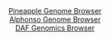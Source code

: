 <div id="Pineapple_Genome_Browser" align="center">
  <a href="https://igv.org/app/?sessionURL=blob:zZJda9swFIb_i6BlA8eW7MSuDWW46VeSNu0a3EBKMbItO0plSZWUpGnIf59aNnazQnOxMdCFdNDHex49W7AiSlPBQQJ8F_VchIAD9FysJ7iVjIxxSzRIasw0cYAiNVGElwQkW1BjbXB2d2VPzo2ROvE8amSnxbwRrg5c3OJXwfFau6Vovb5gDBdCYSOU9k4UXgmPNqvOmhRYSte.Hbg9r8IGe5jJueBaeJLwJl_b._JfpbwhXLQkb5fM0PcAuc1jM1Zujb.l00lalkTrEdkMquN0NEjvg7NsdhH2Z9nN5TQLp4cT2nBsloocz9KrBQnx8sA_l0F4s4iuC4MX49uoEHBwEJwenr1Iqog.RhE6CuIw9N_QUF6Rl_.pazvonp1PYDOpaziBVfbSn95e12czWS9G6SjrftD3zgFMlEtrAijnKkoQdAIYOj0_7LxN0ZEDYWzpKEFB8vDoAKNw.WS3P2yB2UjrC9DkefmujgOEqogCSSeGMEJx7Pe6URfGMdo5W7BU7O.hPc_u4gj6qe.HeU2ZsTJXueZSu5hzd1XWbvO6J8vxxQAJNiyfrUZX7enrtOBHw_vu4hay4umPNH1LwD7._oG21c9k.ifefSaIa4p9Zdson_kSzSMUtMN.71KeHPgnT9V8_H2gyg8B7QenFqrFxu63Fbv8adwKK4q5sYUV1bSgjJrN1HIUa5AgP7DiglIwYU0Eqim.QAc6qAe__hY02D3ufgA-">Pineapple Genome Browser</a>
</div>
<div id="Alphonso_Genome_Browser" align="center">
  <a href="https://igv.org/app/?sessionURL=blob:zZRfb9owFMW_i6VWmxQSOymBREITZWUtpaUUUfpHVXQJTjA4dmo7UIr47nWrTXvppPKwaZIf7Cvb95zjn7xFK6o0kwLFyHdJ3SUEOUjP5XoERcnpJRRUozgDrqmDFM2ooiKlKN6iDLSB8XXfnpwbU.rY85gpawWIXLo6cKGAFylgrd1UFl5Hcg5TqcBIpb1jBSvpsXxVW9MplKVrewdu3ZuBAQ94OZdCS6.kIk_W9r7kVynJqZAFTYqKG_YuILF6rMaZm8G39mTUTlOq9TndnM1a7fOz9k1wMr7_EXbux4PTyTicHI5YLsBUirbCil8MBxc33fGBf.wXi4yT8zYd3kVi2NcHwffDk.eSKapbpEGaQRSGzchGw8SMPv9Pru1gezpvjnw_7TXuls.Xywxwr7O0z7o4kR28_oPvnYO4TCtLAkrnqhET7AQ4dOp.WHubkqaD8Vs6SjIUPzw6yChIl3b7wxaZTWl5QZo.Ve_oOEiqGVUorkUYN0gU.fWjxhGOIrJztqhS_O9F2x1fRw3st30_TDLGjYV5lmhRaheEcFdp5uYve2YZXIVXt.xWYjWd58eDajnw.YIINezJj7KMsPVvW78_nzX6GUX_hLrPCHHNdF_UQCwm_VPcNeGZYfNFB9f7qvukJtHo43jefp_9osmkKsDY_bZilz9pW4FiIIwtrJhmU8aZ2UxsinKNYuIHFlqUSi4thUjl0y_YwQ6p46._4Qx2j7tX">Alphonso Genome Browser</a>
</div>


<div id="DAF_Genomics_Browser" align="center">
  <a href="https://igv.org/app/?sessionURL=blob:tZH7a9swEMf_F0H6k5.yHUeGMLyuaUOydDTzvLWUcLPlRydbriQ3SUP.9wm3ZbAHY9DBSUjc43t3nwN6oELWvEURwpYbWK6LDCQrvl1D0zG6goZKFBXAJDWQoAUVtM0oig6oAKkguVrqzEqpTka2nUNhlrTlTZ1JS3oWdKbkvaqoDjWxBQ088ha20sp4o4MV2MC6ireS25BlVErTsTvalpst6OvFtxlK0k3TM1UPqhvdhG4stwrQ3dZtTnd_aeQ_KGur38TpOh7yF3Q_z6fxYh5_8s6S6_Px6XVyeZEm4_RkXZctqF7QaRkuL_nd9uPsfvGwGuG3E_GZfSHO5Bz28XzkvTs523W1oHLqhu7EI.Mg8NHRQIxnvYaAskq4kesbIZ4Y2PfN56cXjPUWBK9RdHNrICUg.6bDbw5I7TuNCkl63w_UDMRFTgWKTOI4oUsIDvzQdwhxj8YB9YK9MstZckVCB8cYj62v0Gj9ombDArXQr87XAvlTZX3.FdQpGeFZluIyX3648AkDX95pXtp2j.muWr3_LaxAz_DH4QouGlDa9fR9RgNMaza0VT_YeMfb43c-">DAF Genomics Browser</a>
</div>
